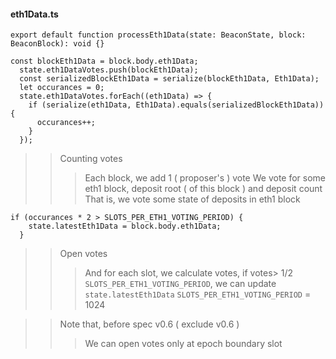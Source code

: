 #### eth1Data.ts
    
    
    export default function processEth1Data(state: BeaconState, block: BeaconBlock): void {}

>>
	const blockEth1Data = block.body.eth1Data;
	  state.eth1DataVotes.push(blockEth1Data);
	  const serializedBlockEth1Data = serialize(blockEth1Data, Eth1Data);
	  let occurances = 0;
	  state.eth1DataVotes.forEach((eth1Data) => {
		if (serialize(eth1Data, Eth1Data).equals(serializedBlockEth1Data)) {
		  occurances++;
		}
	  });
>> Counting votes
>>> Each block, we add 1 ( proposer's ) vote
>> We vote for some eth1 block, deposit root ( of this block ) and deposit count
>> That is, we vote some state of deposits in eth1 block

>> 

	if (occurances * 2 > SLOTS_PER_ETH1_VOTING_PERIOD) {
		state.latestEth1Data = block.body.eth1Data;
	  }
	  
>> Open votes
>>> And for each slot, we calculate votes, if votes> 1/2 `SLOTS_PER_ETH1_VOTING_PERIOD`, we can update `state.latestEth1Data`
>>`SLOTS_PER_ETH1_VOTING_PERIOD` = 1024

>>Note that, before spec v0.6 ( exclude v0.6 )
>>>We can open votes only at epoch boundary slot